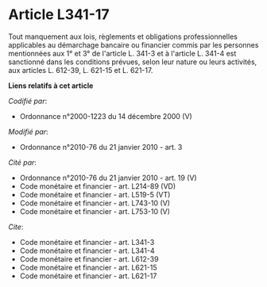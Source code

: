 # Article L341-17

Tout manquement aux lois, règlements et obligations professionnelles applicables au démarchage bancaire ou financier commis
par les personnes mentionnées aux 1° et 3° de l'article L. 341-3 et à l'article L. 341-4 est sanctionné dans les conditions
prévues, selon leur nature ou leurs activités, aux articles L. 612-39, L. 621-15 et L. 621-17.

**Liens relatifs à cet article**

_Codifié par_:

  - Ordonnance n°2000-1223 du 14 décembre 2000 (V)

_Modifié par_:

  - Ordonnance n°2010-76 du 21 janvier 2010 - art. 3

_Cité par_:

  - Ordonnance n°2010-76 du 21 janvier 2010 - art. 19 (V)
  - Code monétaire et financier - art. L214-89 (VD)
  - Code monétaire et financier - art. L519-5 (VT)
  - Code monétaire et financier - art. L743-10 (V)
  - Code monétaire et financier - art. L753-10 (V)

_Cite_:

  - Code monétaire et financier - art. L341-3
  - Code monétaire et financier - art. L341-4
  - Code monétaire et financier - art. L612-39
  - Code monétaire et financier - art. L621-15
  - Code monétaire et financier - art. L621-17
